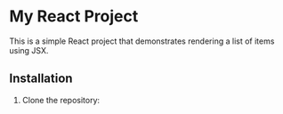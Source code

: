 # My React Project

This is a simple React project that demonstrates rendering a list of items using JSX.

## Installation

1. Clone the repository: